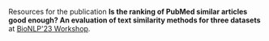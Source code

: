 
Resources for the publication **Is the ranking of PubMed similar articles good enough? An evaluation of text similarity methods for three datasets** 
at [BioNLP'23 Workshop](https://aclweb.org/aclwiki/BioNLP_Workshop).



